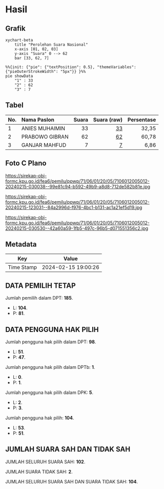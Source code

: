 # Hasil

## Grafik

```mermaid
xychart-beta
    title "Perolehan Suara Nasional"
    x-axis [01, 02, 03]
    y-axis "Suara" 0 --> 62
    bar [33, 62, 7]
```

```mermaid
%%{init: {"pie": {"textPosition": 0.5}, "themeVariables": {"pieOuterStrokeWidth": "5px"}} }%%
pie showData
    "1" : 33
    "2" : 62
    "3" : 7
```

## Tabel

| No. | Nama Paslon    | Suara | Suara (raw) | Persentase |
|:--- |:-------------- | -----:| -----------:| ----------:|
| 1   | ANIES MUHAIMIN | 33    | [33][p-1]   | 32,35      |
| 2   | PRABOWO GIBRAN | 62    | [62][p-2]   | 60,78      |
| 3   | GANJAR MAHFUD  | 7     | [7][p-3]    | 6,86       |


[p-1]: https://github.com/gigit-pemilu/pemilu-2024/blob/main/pilpres/hitung-suara/sub/71-sulawesi-utara/sub/06-minahasa-utara/sub/01-kema/sub/2005-kema-iii/sub/012-tps/sub/paslon-1.txt
[p-2]: https://github.com/gigit-pemilu/pemilu-2024/blob/main/pilpres/hitung-suara/sub/71-sulawesi-utara/sub/06-minahasa-utara/sub/01-kema/sub/2005-kema-iii/sub/012-tps/sub/paslon-2.txt
[p-3]: https://github.com/gigit-pemilu/pemilu-2024/blob/main/pilpres/hitung-suara/sub/71-sulawesi-utara/sub/06-minahasa-utara/sub/01-kema/sub/2005-kema-iii/sub/012-tps/sub/paslon-3.txt

## Foto C Plano

https://sirekap-obj-formc.kpu.go.id/fea6/pemilu/ppwp/71/06/01/20/05/7106012005012-20240215-030038--99e81c94-b592-49b9-a8d8-712de582b81e.jpg

https://sirekap-obj-formc.kpu.go.id/fea6/pemilu/ppwp/71/06/01/20/05/7106012005012-20240215-123031--84a2996d-f976-4bc1-b131-ac1a21ef5d19.jpg

https://sirekap-obj-formc.kpu.go.id/fea6/pemilu/ppwp/71/06/01/20/05/7106012005012-20240215-030530--42a60a59-1fb5-497c-96b5-d071551356c2.jpg


## Metadata

| Key        | Value               |
| ---------- | ------------------- |
| Time Stamp | 2024-02-15 19:00:26 |


## DATA PEMILIH TETAP

Jumlah pemilih dalam DPT: **185**.
 * L: **104**.
 * P: **81**.

## DATA PENGGUNA HAK PILIH

Jumlah pengguna hak pilih dalam DPT: **98**.
 * L: **51**.
 * P: **47**.

Jumlah pengguna hak pilih dalam DPTb: **1**.
 * L: **0**.
 * P: **1**.

Jumlah pengguna hak pilih dalam DPK: **5**.
 * L: **2**.
 * P: **3**.

Jumlah pengguna hak pilih: **104**.
 * L: **53**.
 * P: **51**.

## JUMLAH SUARA SAH DAN TIDAK SAH

JUMLAH SELURUH SUARA SAH: **102**.

JUMLAH SUARA TIDAK SAH: **2**.

JUMLAH SELURUH SUARA SAH DAN SUARA TIDAK SAH: **104**.


